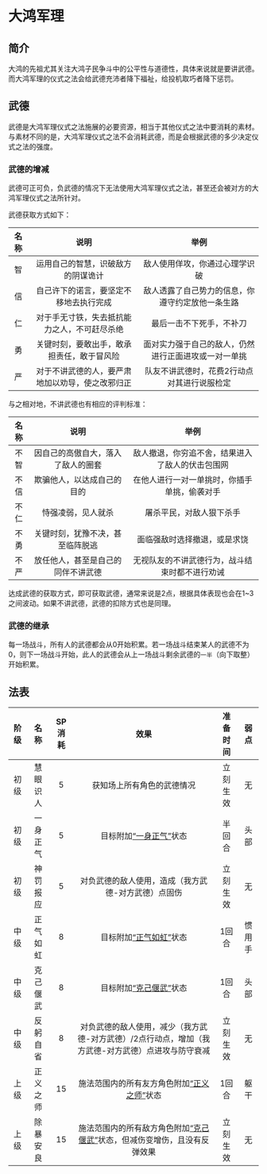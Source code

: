 # 大鸿军理

## 简介

大鸿的先祖尤其关注大鸿子民争斗中的公平性与道德性，具体来说就是要讲武德。而大鸿军理的仪式之法会给武德充沛者降下福祉，给投机取巧者降下惩罚。

## 武德

武德是大鸿军理仪式之法施展的必要资源，相当于其他仪式之法中要消耗的素材。与素材不同的是，大鸿军理仪式之法不会消耗武德，而是会根据武德的多少决定仪式之法的强度。

### 武德的增减

武德可正可负，负武德的情况下无法使用大鸿军理仪式之法，甚至还会被对方的大鸿军理仪式之法所针对。

武德获取方式如下：

名称|说明|举例
:--:|:--:|:--:
智|运用自己的智慧，识破敌方的阴谋诡计|敌人使用佯攻，你通过心理学识破
信|自己许下的诺言，要坚定不移地去执行完成|敌人透露了自己势力的信息，你遵守约定放他一条生路
仁|对于手无寸铁，失去抵抗能力之人，不可赶尽杀绝|最后一击不下死手，不补刀
勇|关键时刻，要敢出手，敢承担责任，敢于冒风险|面对实力强于自己的敌人，仍然进行正面进攻或一对一单挑
严|对于不讲武德的人，要严肃地加以劝导，使之改邪归正|队友不讲武德时，花费2行动点对其进行说服检定

与之相对地，不讲武德也有相应的评判标准：

名称|说明|举例
:--:|:--:|:--:
不智|因自己的高傲自大，落入了敌人的圈套|敌人撤退，你穷追不舍，结果进入了敌人的伏击包围网
不信|欺骗他人，以达成自己的目的|在他人进行一对一单挑时，你插手单挑，偷袭对手
不仁|恃强凌弱，见人就杀|屠杀平民，对敌人狠下杀手
不勇|关键时刻，犹豫不决，甚至临阵脱逃|面临强敌时选择撤退，或是求饶
不严|放任他人，甚至是自己的同伴不讲武德|无视队友的不讲武德行为，战斗结束时都不进行劝诫

达成武德的获取方式，即可获取武德，通常来说是2点，根据具体表现也会在1~3之间波动。如果不讲武德，武德的扣除方式也是同理。

### 武德的继承

每一场战斗，所有人的武德都会从0开始积累。若一场战斗结束某人的武德不为0，则下一场战斗开始，此人的武德会从上一场战斗剩余武德的`一半`（向下取整）开始积累。

## 法表

阶级|名称|SP消耗|效果|准备时间|弱点
:--:|:--:|:--:|:--:|:--:|:--:
初级|慧眼识人|5|获知场上所有角色的武德情况|立刻生效|无
初级|一身正气|5|目标附加<a href="../../../../status/normal/#一身正气" target="_blank">“一身正气”</a>状态|半回合|头部
初级|神罚报应|5|对负武德的敌人使用，造成（我方武德-对方武德）点固伤|立刻生效|无
中级|正气如虹|8|目标附加<a href="../../../../status/normal/#正气如虹" target="_blank">“正气如虹”</a>状态|1回合|惯用手
中级|克己偃武|8|目标附加<a href="../../../../status/normal/#克己偃武" target="_blank">“克己偃武”</a>状态|1回合|头部
中级|反躬自省|8|对负武德的敌人使用，减少（我方武德-对方武德）/2点行动点，增加（我方武德-对方武德）点进攻与防守衰减|立刻生效|无
上级|正义之师|15|施法范围内的所有友方角色附加<a href="../../../../status/normal/#正义之师" target="_blank">“正义之师”</a>状态|1回合|躯干
上级|除暴安良|15|施法范围内的所有敌方角色附加<a href="../../../../status/normal/#克己偃武" target="_blank">“克己偃武”</a>状态，但减伤变增伤，且没有反弹效果|立刻生效|无

